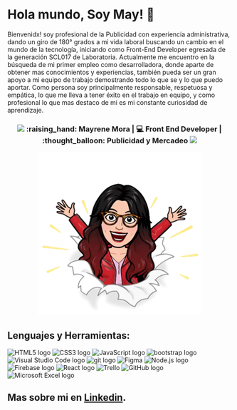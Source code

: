 # Hola mundo, Soy May! 🌷
Bienvenidx! soy profesional de la Publicidad con experiencia administrativa, dando un giro de 180° grados a mi vida laboral buscando un cambio en el mundo de la tecnología, iniciando como Front-End Developer egresada de la generación SCL017 de Laboratoria. Actualmente me encuentro en la búsqueda de mi primer empleo como desarrolladora, donde aparte de obtener mas conocimientos y experiencias, también pueda ser un gran apoyo a mi equipo de trabajo demostrando todo lo que se y lo que puedo aportar. Como persona soy principalmente responsable, respetuosa y empática, lo que me lleva a tener éxito en el trabajo en equipo, y como profesional lo que mas destaco de mi es mi constante curiosidad de aprendizaje.

<div align="center">
<h3><img src="https://media.giphy.com/media/WUlplcMpOCEmTGBtBW/giphy.gif" width="30"> :raising_hand: Mayrene Mora | 💻 Front End Developer | :thought_balloon: Publicidad y Mercadeo <img src="https://media.giphy.com/media/WUlplcMpOCEmTGBtBW/giphy.gif" width="30"></h3>
</div>
<div align="center"><img src="image/imagen1.png"/> </div>

## Lenguajes y Herramientas:

<img src="https://img.shields.io/badge/HTML5-282C34?logo=html5&logoColor=E34F26" alt="HTML5 logo" title="HTML5" height="30" /> <img src="https://img.shields.io/badge/CSS3-282C34?logo=css3&logoColor=1572B6" alt="CSS3 logo" title="CSS3" height="30" />
<img src="https://img.shields.io/badge/JavaScript-282C34?logo=javascript&logoColor=F7DF1E" alt="JavaScript logo" title="JavaScript" height="30" />
<img src="https://img.shields.io/badge/Bootstrap-282C34?logo=Bootstrap&logoColor=007ACC" alt="bootstrap logo" title="bootstrap" height="30" />
<img src="https://img.shields.io/badge/VS%20Code-282C34?logo=visual-studio-code&logoColor=007ACC" alt="Visual Studio Code logo" title="Visual Studio Code" height="30" />
<img src="https://img.shields.io/badge/git-282C34?logo=git&logoColor=F05032" alt="git logo" title="git" height="30" />
<img src="https://img.shields.io/badge/Figma-282C34?logo=figma&logoColor=white" alt="Figma" title="Fifma" height="30" />
<img src="https://img.shields.io/badge/Node.js-282C34?logo=node.js&logoColor=339933" alt="Node.js logo" title="Node.js" height="30" /> <img src="https://img.shields.io/badge/Firebase-282C34?logo=firebase&logoColor=FFCA28" alt="Firebase logo" title="Firebase" height="30" /> <img src="https://img.shields.io/badge/React-282C34?logo=react&logoColor=61DAFB" alt="React logo" title="React" height="30" />
<img src="https://img.shields.io/badge/Trello-282C34?logo=Trello&logoColor=007ACC" alt=" Trello" title="Trello" height="25" />
<img src="https://img.shields.io/badge/GitHub-282C34?logo=github&logoColor=lightgrey" alt="GitHub logo" title="GitHub" height="25" />
<img src="https://img.shields.io/badge/Microsoft%20Excel-282C34?logo=MicrosoftExcel&logoColor=008000" alt="Microsoft Excel logo" title="Microsoft Excel" height="25" />



## Mas sobre mi en [Linkedin](https://www.linkedin.com/in/mayrene-jose-mora-rojas-a2166215b/).
